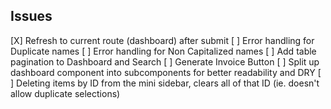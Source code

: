 ## Issues 

[X] Refresh to current route (dashboard) after submit
[ ] Error handling for Duplicate names
[ ] Error handling for Non Capitalized names
[ ] Add table pagination to Dashboard and Search
[ ] Generate Invoice Button
[ ] Split up dashboard component into subcomponents for better readability and DRY
[ ] Deleting items by ID from the mini sidebar, clears all of that ID (ie. doesn't allow duplicate selections)